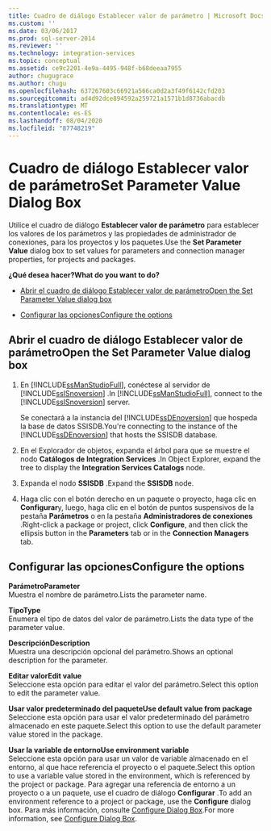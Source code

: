 ```yaml
---
title: Cuadro de diálogo Establecer valor de parámetro | Microsoft Docs
ms.custom: ''
ms.date: 03/06/2017
ms.prod: sql-server-2014
ms.reviewer: ''
ms.technology: integration-services
ms.topic: conceptual
ms.assetid: ce9c2201-4e9a-4495-948f-b68deeaa7955
author: chugugrace
ms.author: chugu
ms.openlocfilehash: 637267603c66921a566ca0d2a3f49f6142cfd203
ms.sourcegitcommit: ad4d92dce894592a259721a1571b1d8736abacdb
ms.translationtype: MT
ms.contentlocale: es-ES
ms.lasthandoff: 08/04/2020
ms.locfileid: "87748219"
---
```

# <a name="set-parameter-value-dialog-box"></a><span data-ttu-id="db5f7-102">Cuadro de diálogo Establecer valor de parámetro</span><span class="sxs-lookup"><span data-stu-id="db5f7-102">Set Parameter Value Dialog Box</span></span>
  <span data-ttu-id="db5f7-103">Utilice el cuadro de diálogo **Establecer valor de parámetro** para establecer los valores de los parámetros y las propiedades de administrador de conexiones, para los proyectos y los paquetes.</span><span class="sxs-lookup"><span data-stu-id="db5f7-103">Use the **Set Parameter Value** dialog box to set values for parameters and connection manager properties, for projects and packages.</span></span>  
  
 <span data-ttu-id="db5f7-104">**¿Qué desea hacer?**</span><span class="sxs-lookup"><span data-stu-id="db5f7-104">**What do you want to do?**</span></span>  
  
-   [<span data-ttu-id="db5f7-105">Abrir el cuadro de diálogo Establecer valor de parámetro</span><span class="sxs-lookup"><span data-stu-id="db5f7-105">Open the Set Parameter Value dialog box</span></span>](#open_dialog)  
  
-   [<span data-ttu-id="db5f7-106">Configurar las opciones</span><span class="sxs-lookup"><span data-stu-id="db5f7-106">Configure the options</span></span>](#option)  
  
##  <a name="open-the-set-parameter-value-dialog-box"></a><a name="open_dialog"></a> <span data-ttu-id="db5f7-107">Abrir el cuadro de diálogo Establecer valor de parámetro</span><span class="sxs-lookup"><span data-stu-id="db5f7-107">Open the Set Parameter Value dialog box</span></span>  
  
1.  <span data-ttu-id="db5f7-108">En [!INCLUDE[ssManStudioFull](../../includes/ssmanstudiofull-md.md)], conéctese al servidor de [!INCLUDE[ssISnoversion](../../includes/ssisnoversion-md.md)] .</span><span class="sxs-lookup"><span data-stu-id="db5f7-108">In [!INCLUDE[ssManStudioFull](../../includes/ssmanstudiofull-md.md)], connect to the [!INCLUDE[ssISnoversion](../../includes/ssisnoversion-md.md)] server.</span></span>  
  
     <span data-ttu-id="db5f7-109">Se conectará a la instancia del [!INCLUDE[ssDEnoversion](../../includes/ssdenoversion-md.md)] que hospeda la base de datos SSISDB.</span><span class="sxs-lookup"><span data-stu-id="db5f7-109">You're connecting to the instance of the [!INCLUDE[ssDEnoversion](../../includes/ssdenoversion-md.md)] that hosts the SSISDB database.</span></span>  
  
2.  <span data-ttu-id="db5f7-110">En el Explorador de objetos, expanda el árbol para que se muestre el nodo **Catálogos de Integration Services** .</span><span class="sxs-lookup"><span data-stu-id="db5f7-110">In Object Explorer, expand the tree to display the **Integration Services Catalogs** node.</span></span>  
  
3.  <span data-ttu-id="db5f7-111">Expanda el nodo **SSISDB** .</span><span class="sxs-lookup"><span data-stu-id="db5f7-111">Expand the **SSISDB** node.</span></span>  
  
4.  <span data-ttu-id="db5f7-112">Haga clic con el botón derecho en un paquete o proyecto, haga clic en **Configurar**y, luego, haga clic en el botón de puntos suspensivos de la pestaña **Parámetros** o en la pestaña **Administradores de conexiones** .</span><span class="sxs-lookup"><span data-stu-id="db5f7-112">Right-click a package or project, click **Configure**, and then click the ellipsis button in the **Parameters** tab or in the **Connection Managers** tab.</span></span>  
  
##  <a name="configure-the-options"></a><a name="option"></a> <span data-ttu-id="db5f7-113">Configurar las opciones</span><span class="sxs-lookup"><span data-stu-id="db5f7-113">Configure the options</span></span>  
 <span data-ttu-id="db5f7-114">**Parámetro**</span><span class="sxs-lookup"><span data-stu-id="db5f7-114">**Parameter**</span></span>  
 <span data-ttu-id="db5f7-115">Muestra el nombre de parámetro.</span><span class="sxs-lookup"><span data-stu-id="db5f7-115">Lists the parameter name.</span></span>  
  
 <span data-ttu-id="db5f7-116">**Tipo**</span><span class="sxs-lookup"><span data-stu-id="db5f7-116">**Type**</span></span>  
 <span data-ttu-id="db5f7-117">Enumera el tipo de datos del valor de parámetro.</span><span class="sxs-lookup"><span data-stu-id="db5f7-117">Lists the data type of the parameter value.</span></span>  
  
 <span data-ttu-id="db5f7-118">**Descripción**</span><span class="sxs-lookup"><span data-stu-id="db5f7-118">**Description**</span></span>  
 <span data-ttu-id="db5f7-119">Muestra una descripción opcional del parámetro.</span><span class="sxs-lookup"><span data-stu-id="db5f7-119">Shows an optional description for the parameter.</span></span>  
  
 <span data-ttu-id="db5f7-120">**Editar valor**</span><span class="sxs-lookup"><span data-stu-id="db5f7-120">**Edit value**</span></span>  
 <span data-ttu-id="db5f7-121">Seleccione esta opción para editar el valor del parámetro.</span><span class="sxs-lookup"><span data-stu-id="db5f7-121">Select this option to edit the parameter value.</span></span>  
  
 <span data-ttu-id="db5f7-122">**Usar valor predeterminado del paquete**</span><span class="sxs-lookup"><span data-stu-id="db5f7-122">**Use default value from package**</span></span>  
 <span data-ttu-id="db5f7-123">Seleccione esta opción para usar el valor predeterminado del parámetro almacenado en este paquete.</span><span class="sxs-lookup"><span data-stu-id="db5f7-123">Select this option to use the default parameter value stored in the package.</span></span>  
  
 <span data-ttu-id="db5f7-124">**Usar la variable de entorno**</span><span class="sxs-lookup"><span data-stu-id="db5f7-124">**Use environment variable**</span></span>  
 <span data-ttu-id="db5f7-125">Seleccione esta opción para usar un valor de variable almacenado en el entorno, al que hace referencia el proyecto o el paquete.</span><span class="sxs-lookup"><span data-stu-id="db5f7-125">Select this option to use a variable value stored in the environment, which is referenced by the project or package.</span></span> <span data-ttu-id="db5f7-126">Para agregar una referencia de entorno a un proyecto o a un paquete, use el cuadro de diálogo **Configurar** .</span><span class="sxs-lookup"><span data-stu-id="db5f7-126">To add an environment reference to a project or package, use the **Configure** dialog box.</span></span> <span data-ttu-id="db5f7-127">Para más información, consulte [Configure Dialog Box](configure-dialog-box.md).</span><span class="sxs-lookup"><span data-stu-id="db5f7-127">For more information, see [Configure Dialog Box](configure-dialog-box.md).</span></span>  
  
  
